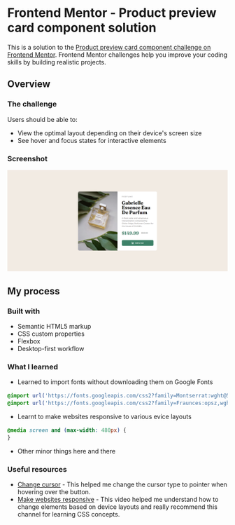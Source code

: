 # Frontend Mentor - Product preview card component solution

This is a solution to the [Product preview card component challenge on Frontend Mentor](https://www.frontendmentor.io/challenges/product-preview-card-component-GO7UmttRfa). Frontend Mentor challenges help you improve your coding skills by building realistic projects. 

## Overview

### The challenge

Users should be able to:

- View the optimal layout depending on their device's screen size
- See hover and focus states for interactive elements

### Screenshot

![](./Screenshot.png)

## My process

### Built with

- Semantic HTML5 markup
- CSS custom properties
- Flexbox
- Desktop-first workflow

### What I learned

- Learned to import fonts without downloading them on Google Fonts

```css
@import url('https://fonts.googleapis.com/css2?family=Montserrat:wght@500;700&display=swap');
@import url('https://fonts.googleapis.com/css2?family=Fraunces:opsz,wght@9..144,700&display=swap');
```

- Learnt to make websites responsive to various evice layouts

```css
@media screen and (max-width: 480px) {
}
```

- Other minor things here and there

### Useful resources

- [Change cursor](https://stackoverflow.com/questions/3087975/how-to-change-the-cursor-into-a-hand-when-a-user-hovers-over-a-list-item) - This helped me change the cursor type to pointer when hovering over the button.
- [Make websites responsive](https://youtu.be/ZYV6dYtz4HA?si=dSKXh12FEC8mb_sB) - This video helped me understand how to change elements based on device layouts and really recommend this channel for learning CSS concepts.